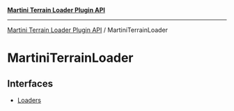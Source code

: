 [**Martini Terrain Loader Plugin API**](../../../README.md)

***

[Martini Terrain Loader Plugin API](../../../README.md) / MartiniTerrainLoader

# MartiniTerrainLoader

## Interfaces

- [Loaders](interfaces/Loaders.md)
